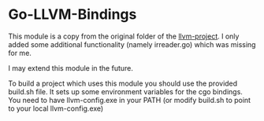 # Go-LLVM-Bindings
This module is a copy from the original folder of the [llvm-project](https://github.com/llvm/llvm-project/tree/main/llvm/bindings/go).
I only added some additional functionality (namely irreader.go) which was missing for me.

I may extend this module in the future.

To build a project which uses this module you should use the provided build.sh file.
It sets up some environment variables for the cgo bindings.
You need to have llvm-config.exe in your PATH (or modify build.sh to point to your local llvm-config.exe)